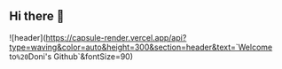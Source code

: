 ## Hi there 👋
![header](https://capsule-render.vercel.app/api?type=waving&color=auto&height=300&section=header&text=`Welcome to`%20`Doni's Github`&fontSize=90)

<!--
**gganj123/gganj123** is a ✨ _special_ ✨ repository because its `README.md` (this file) appears on your GitHub profile.

Here are some ideas to get you started:

- 🔭 I’m currently working on ...
- 🌱 I’m currently learning ...
- 👯 I’m looking to collaborate on ...
- 🤔 I’m looking for help with ...
- 💬 Ask me about ...
- 📫 How to reach me: ...
- 😄 Pronouns: ...
- ⚡ Fun fact: ...
-->
